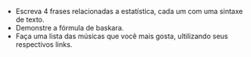 - Escreva 4 frases relacionadas a estatística, cada um com uma sintaxe de texto.
- Demonstre a fórmula de baskara.
- Faça uma lista das músicas que você mais gosta, ultilizando seus respectivos links.
